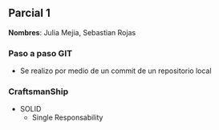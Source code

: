 Parcial 1
---
**Nombres**: Julia Mejia, Sebastian Rojas

### Paso a paso GIT

* Se realizo por medio de un commit de un repositorio local


### CraftsmanShip

* SOLID
  * Single Responsability
  
